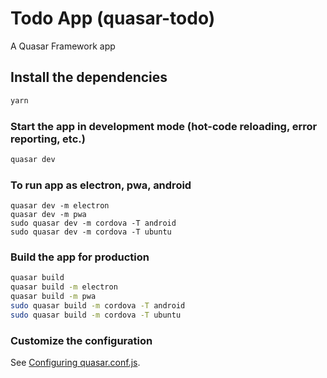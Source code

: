 # Todo App (quasar-todo)

A Quasar Framework app

## Install the dependencies
```bash
yarn
```

### Start the app in development mode (hot-code reloading, error reporting, etc.)
```bash
quasar dev
```
### To run app as electron, pwa, android
```
quasar dev -m electron
quasar dev -m pwa
sudo quasar dev -m cordova -T android
sudo quasar dev -m cordova -T ubuntu

```

### Build the app for production
```bash
quasar build
quasar build -m electron
quasar build -m pwa
sudo quasar build -m cordova -T android
sudo quasar build -m cordova -T ubuntu

```

### Customize the configuration
See [Configuring quasar.conf.js](https://quasar.dev/quasar-cli/quasar-conf-js).
